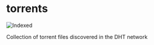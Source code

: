 torrents 
========
![Indexed](https://img.shields.io/badge/indexed-50765-blue)

Collection of torrent files discovered in the DHT network
